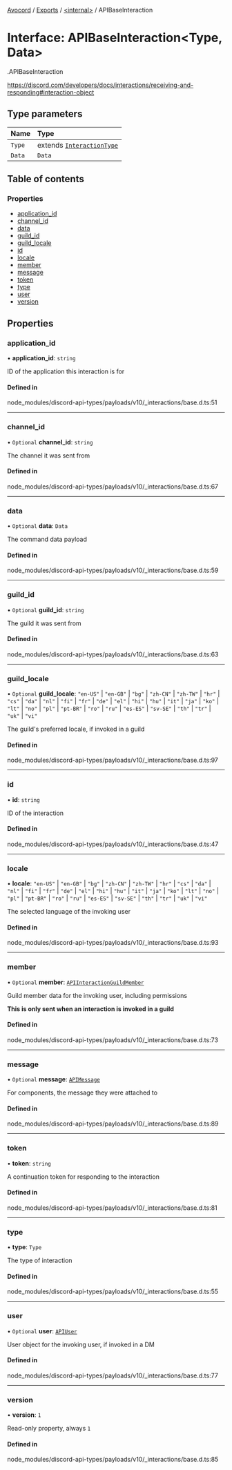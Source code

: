 [Avocord](../README.md) / [Exports](../modules.md) / [<internal\>](../modules/internal_.md) / APIBaseInteraction

# Interface: APIBaseInteraction<Type, Data\>

[<internal>](../modules/internal_.md).APIBaseInteraction

https://discord.com/developers/docs/interactions/receiving-and-responding#interaction-object

## Type parameters

| Name | Type |
| :------ | :------ |
| `Type` | extends [`InteractionType`](../enums/internal_.InteractionType.md) |
| `Data` | `Data` |

## Table of contents

### Properties

- [application\_id](internal_.APIBaseInteraction.md#application_id)
- [channel\_id](internal_.APIBaseInteraction.md#channel_id)
- [data](internal_.APIBaseInteraction.md#data)
- [guild\_id](internal_.APIBaseInteraction.md#guild_id)
- [guild\_locale](internal_.APIBaseInteraction.md#guild_locale)
- [id](internal_.APIBaseInteraction.md#id)
- [locale](internal_.APIBaseInteraction.md#locale)
- [member](internal_.APIBaseInteraction.md#member)
- [message](internal_.APIBaseInteraction.md#message)
- [token](internal_.APIBaseInteraction.md#token)
- [type](internal_.APIBaseInteraction.md#type)
- [user](internal_.APIBaseInteraction.md#user)
- [version](internal_.APIBaseInteraction.md#version)

## Properties

### application\_id

• **application\_id**: `string`

ID of the application this interaction is for

#### Defined in

node_modules/discord-api-types/payloads/v10/_interactions/base.d.ts:51

___

### channel\_id

• `Optional` **channel\_id**: `string`

The channel it was sent from

#### Defined in

node_modules/discord-api-types/payloads/v10/_interactions/base.d.ts:67

___

### data

• `Optional` **data**: `Data`

The command data payload

#### Defined in

node_modules/discord-api-types/payloads/v10/_interactions/base.d.ts:59

___

### guild\_id

• `Optional` **guild\_id**: `string`

The guild it was sent from

#### Defined in

node_modules/discord-api-types/payloads/v10/_interactions/base.d.ts:63

___

### guild\_locale

• `Optional` **guild\_locale**: ``"en-US"`` \| ``"en-GB"`` \| ``"bg"`` \| ``"zh-CN"`` \| ``"zh-TW"`` \| ``"hr"`` \| ``"cs"`` \| ``"da"`` \| ``"nl"`` \| ``"fi"`` \| ``"fr"`` \| ``"de"`` \| ``"el"`` \| ``"hi"`` \| ``"hu"`` \| ``"it"`` \| ``"ja"`` \| ``"ko"`` \| ``"lt"`` \| ``"no"`` \| ``"pl"`` \| ``"pt-BR"`` \| ``"ro"`` \| ``"ru"`` \| ``"es-ES"`` \| ``"sv-SE"`` \| ``"th"`` \| ``"tr"`` \| ``"uk"`` \| ``"vi"``

The guild's preferred locale, if invoked in a guild

#### Defined in

node_modules/discord-api-types/payloads/v10/_interactions/base.d.ts:97

___

### id

• **id**: `string`

ID of the interaction

#### Defined in

node_modules/discord-api-types/payloads/v10/_interactions/base.d.ts:47

___

### locale

• **locale**: ``"en-US"`` \| ``"en-GB"`` \| ``"bg"`` \| ``"zh-CN"`` \| ``"zh-TW"`` \| ``"hr"`` \| ``"cs"`` \| ``"da"`` \| ``"nl"`` \| ``"fi"`` \| ``"fr"`` \| ``"de"`` \| ``"el"`` \| ``"hi"`` \| ``"hu"`` \| ``"it"`` \| ``"ja"`` \| ``"ko"`` \| ``"lt"`` \| ``"no"`` \| ``"pl"`` \| ``"pt-BR"`` \| ``"ro"`` \| ``"ru"`` \| ``"es-ES"`` \| ``"sv-SE"`` \| ``"th"`` \| ``"tr"`` \| ``"uk"`` \| ``"vi"``

The selected language of the invoking user

#### Defined in

node_modules/discord-api-types/payloads/v10/_interactions/base.d.ts:93

___

### member

• `Optional` **member**: [`APIInteractionGuildMember`](internal_.APIInteractionGuildMember.md)

Guild member data for the invoking user, including permissions

**This is only sent when an interaction is invoked in a guild**

#### Defined in

node_modules/discord-api-types/payloads/v10/_interactions/base.d.ts:73

___

### message

• `Optional` **message**: [`APIMessage`](internal_.APIMessage.md)

For components, the message they were attached to

#### Defined in

node_modules/discord-api-types/payloads/v10/_interactions/base.d.ts:89

___

### token

• **token**: `string`

A continuation token for responding to the interaction

#### Defined in

node_modules/discord-api-types/payloads/v10/_interactions/base.d.ts:81

___

### type

• **type**: `Type`

The type of interaction

#### Defined in

node_modules/discord-api-types/payloads/v10/_interactions/base.d.ts:55

___

### user

• `Optional` **user**: [`APIUser`](internal_.APIUser.md)

User object for the invoking user, if invoked in a DM

#### Defined in

node_modules/discord-api-types/payloads/v10/_interactions/base.d.ts:77

___

### version

• **version**: ``1``

Read-only property, always `1`

#### Defined in

node_modules/discord-api-types/payloads/v10/_interactions/base.d.ts:85
